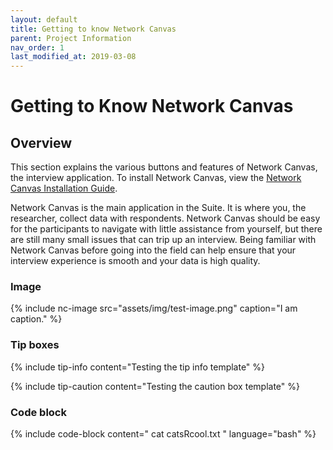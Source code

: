 ```yaml
---
layout: default
title: Getting to know Network Canvas
parent: Project Information
nav_order: 1
last_modified_at: 2019-03-08
---
```


# Getting to Know Network Canvas

## Overview

This section explains the various buttons and features of Network Canvas, the interview application. To install Network Canvas, view the [Network Canvas Installation Guide](./installation-guide.md).  

Network Canvas is the main application in the Suite. It is where you, the researcher, collect data with respondents. Network Canvas should be easy for the participants to navigate with little assistance from yourself, but there are still many small issues that can trip up an interview. Being familiar with Network Canvas before going into the field can help ensure that your interview experience is smooth and your data is high quality.

### Image

{% include nc-image src="assets/img/test-image.png" caption="I am caption." %}


### Tip boxes
{% include tip-info content="Testing the tip info template" %}

{% include tip-caution content="Testing the caution box template" %}


### Code block

{% include code-block content="
cat catsRcool.txt
" 
language="bash" %}
